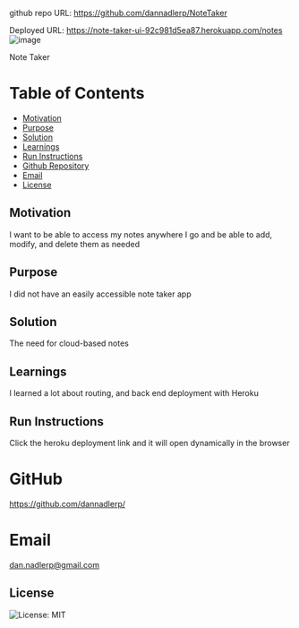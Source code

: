 github repo URL: https://github.com/dannadlerp/NoteTaker

Deployed URL: https://note-taker-ui-92c981d5ea87.herokuapp.com/notes
![image](https://github.com/dannadlerp/NoteTaker/assets/142226474/05b609fc-7ee6-43dd-a9c2-ab30a57d9c12)

Note Taker
# Table of Contents
- [Motivation](#motivation)
- [Purpose](#purpose)
- [Solution](#solution)
- [Learnings](#learnings)
- [Run Instructions](#run-instructions)
- [Github Repository](#gitHub)
- [Email](#email)
- [License](#license)

## Motivation
I want to be able to access my notes anywhere I go and be able to add, modify, and delete them as needed

## Purpose
I did not have an easily accessible note taker app

## Solution
The need for cloud-based notes

## Learnings
I learned a lot about routing, and back end deployment with Heroku

## Run Instructions
Click the heroku deployment link and it will open dynamically in the browser

# GitHub
https://github.com/dannadlerp/

# Email
dan.nadlerp@gmail.com

## License
  ![License: MIT](https://img.shields.io/badge/License-MIT-yellow.svg)
  
  
